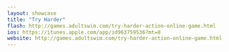 ```yaml
---
layout: showcase
title: "Try Harder"
flash: http://games.adultswim.com/try-harder-action-online-game.html
ios: https://itunes.apple.com/app/id963759536?mt=8
website: http://games.adultswim.com/try-harder-action-online-game.html
---
```

